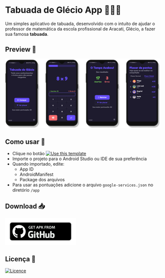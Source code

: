 # Tabuada de Glécio App 🧠💪🏼

Um simples aplicativo de tabuada, desenvolvido com o intuito de ajudar o professor de matemática da escola profissional de Aracati, Glécio, a fazer sua famosa **tabuada**.

## Preview 📲

![Preview Image](https://raw.githubusercontent.com/luizlealdev/tabuada-glecio-app/master/images/image_app_preview.png)

## Como usar  📂
- Clique no botão [![Use this template](https://img.shields.io/badge/-Use%20this%20template-brightgreen)](https://github.com/luizlealdev/tabuada-glecio-app/generate)
- Importe o projeto para o Android Studio ou IDE de sua preferência
- Quando importado, edite:
  - App ID
  - AndroidManifest
  - Package dos arquivos
- Para usar as pontuações adicione o arquivo `google-services.json` no diretório `/app`

## Download 📥
[![Download APK](https://raw.githubusercontent.com/luizlealdev/tabuada-glecio-app/master/images/get_on_github_badge.png)](https://github.com/luizlealdev/tabuada-glecio-app/releases/latest)

## Licença 📃
[![Licence](https://img.shields.io/github/license/Ileriayo/markdown-badges?style=for-the-badge)](./LICENSE)